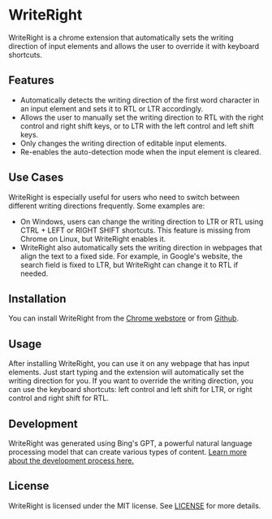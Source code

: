 # WriteRight

WriteRight is a chrome extension that automatically sets the writing direction of input elements and allows the user to override it with keyboard shortcuts.

## Features

- Automatically detects the writing direction of the first word character in an input element and sets it to RTL or LTR accordingly.
- Allows the user to manually set the writing direction to RTL with the right control and right shift keys, or to LTR with the left control and left shift keys.
- Only changes the writing direction of editable input elements.
- Re-enables the auto-detection mode when the input element is cleared.

## Use Cases

WriteRight is especially useful for users who need to switch between different writing directions frequently. Some examples are:

- On Windows, users can change the writing direction to LTR or RTL using CTRL + LEFT or RIGHT SHIFT shortcuts. This feature is missing from Chrome on Linux, but WriteRight enables it.
- WriteRight also automatically sets the writing direction in webpages that align the text to a fixed side. For example, in Google's website, the search field is fixed to LTR, but WriteRight can change it to RTL if needed.

## Installation

You can install WriteRight from the [Chrome webstore](https://chrome.google.com/webstore/detail/writeright/gleiglfcmildnecmodgoeijleblhobjk) or from [Github](https://github.com/arikw/write-right-extension).

## Usage

After installing WriteRight, you can use it on any webpage that has input elements. Just start typing and the extension will automatically set the writing direction for you. If you want to override the writing direction, you can use the keyboard shortcuts: left control and left shift for LTR, or right control and right shift for RTL.

## Development

WriteRight was generated using Bing's GPT, a powerful natural language processing model that can create various types of content. [Learn more about the development process here.](https://github.com/arikw/write-right-extension/blob/master/docs/development.md)

## License

WriteRight is licensed under the MIT license. See [LICENSE](https://github.com/arikw/write-right-extension/blob/master/LICENSE) for more details.